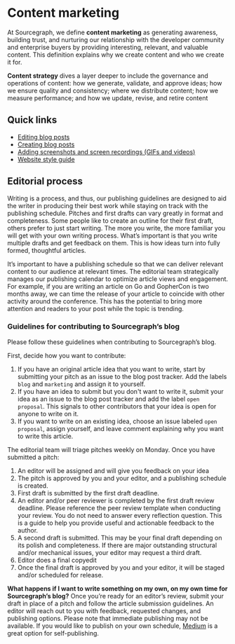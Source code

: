 # Content marketing 

At Sourcegraph, we define **content marketing** as generating awareness, building trust, and nurturing our relationship with the developer community and enterprise buyers by providing interesting, relevant, and valuable content. This definition explains why we create content and who we create it for. 

**Content strategy** dives a layer deeper to include the governance and operations of content: how we generate, validate, and approve ideas; how we ensure quality and consistency; where we distribute content; how we measure performance; and how we update, revise, and retire content

## Quick links

- [Editing blog posts](editing_blog_posts.md)
- [Creating blog posts](creating_blog_posts.md)
- [Adding screenshots and screen recordings (GIFs and videos)](adding_screenshots_screen_recording.md)
- [Website style guide](website_style_guide.md)

## Editorial process 

Writing is a process, and thus, our publishing guidelines are designed to aid the writer in producing their best work while staying on track with the publishing schedule. Pitches and first drafts can vary greatly in format and completeness. Some people like to create an outline for their first draft, others prefer to just start writing. The more you write, the more familiar you will get with your own writing process. What’s important is that you write multiple drafts and get feedback on them. This is how ideas turn into fully formed, thoughtful articles. 

It’s important to have a publishing schedule so that we can deliver relevant content to our audience at relevant times. The editorial team strategically manages our publishing calendar to optimize article views and engagement. For example, if you are writing an article on Go and GopherCon is two months away, we can time the release of your article to coincide with other activity around the conference. This has the potential to bring more attention and readers to your post while the topic is trending. 

### Guidelines for contributing to Sourcegraph’s blog

Please follow these guidelines when contributing to Sourcegraph’s blog. 

First, decide how you want to contribute:

1. If you have an original article idea that you want to write, start by submitting your pitch as an issue to the blog post tracker. Add the labels `blog` and `marketing` and assign it to yourself.  
1. If you have an idea to submit but you don't want to write it, submit your idea as an issue to the blog post tracker and add the label `open proposal`. This signals to other contributors that your idea is open for anyone to write on it. 
1. If you want to write on an existing idea, choose an issue labeled `open proposal`, assign yourself, and leave comment explaining why you want to write this article. 

The editorial team will triage pitches weekly on Monday. Once you have submitted a pitch:

1. An editor will be assigned and will give you feedback on your idea 
1. The pitch is approved by you and your editor, and a publishing schedule is created. 
1. First draft is submitted by the first draft deadline. 
1. An editor and/or peer reviewer is completed by the first draft review deadline. Please reference the peer review template when conducting your review. You do not need to answer every reflection question. This is a guide to help you provide useful and actionable feedback to the author. 
1. A second draft is submitted. This may be your final draft depending on its polish and completeness. If there are major outstanding structural and/or mechanical issues, your editor may request a third draft.
1. Editor does a final copyedit 
1. Once the final draft is approved by you and your editor, it will be staged and/or scheduled for release. 

**What happens if I want to write something on my own, on my own time for Sourcegraph’s blog?** Once you’re ready for an editor’s review, submit your draft in place of a pitch and follow the article submission guidelines. An editor will reach out to you with feedback, requested changes, and publishing options. Please note that immediate publishing may not be available. If you would like to publish on your own schedule, [Medium](https://medium.com/) is a great option for self-publishing. 
